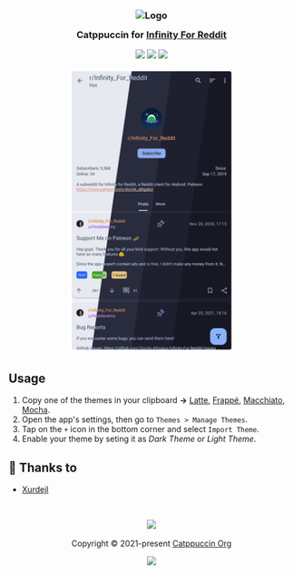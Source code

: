 <h3 align="center">
	<img src="https://raw.githubusercontent.com/catppuccin/catppuccin/main/assets/logos/exports/1544x1544_circle.png" width="100" alt="Logo"/><br/>
	<img src="https://raw.githubusercontent.com/catppuccin/catppuccin/main/assets/misc/transparent.png" height="30" width="0px"/>
	Catppuccin for <a href="https://github.com/Docile-Alligator/Infinity-For-Reddit">Infinity For Reddit</a>
	<img src="https://raw.githubusercontent.com/catppuccin/catppuccin/main/assets/misc/transparent.png" height="30" width="0px"/>
</h3>

<p align="center">
	<a href="https://github.com/Xurdejl/infinity-for-reddit/stargazers"><img src="https://img.shields.io/github/stars/Xurdejl/infinity-for-reddit?colorA=363a4f&colorB=b7bdf8&style=for-the-badge"></a>
	<a href="https://github.com/Xurdejl/infinity-for-reddit/issues"><img src="https://img.shields.io/github/issues/Xurdejl/infinity-for-reddit?colorA=363a4f&colorB=f5a97f&style=for-the-badge"></a>
	<a href="https://github.com/Xurdejl/infinity-for-reddit/graphs/contributors"><img src="https://img.shields.io/github/contributors/Xurdejl/infinity-for-reddit?colorA=363a4f&colorB=a6da95&style=for-the-badge"></a>
</p>

<p align="center">
	<img src="assets\screenshot.webp" height="500px" />
</p>

## Usage

1. Copy one of the themes in your clipboard **->** [Latte](https://raw.githubusercontent.com/Xurdejl/infinity-for-reddit/main/themes/catppuccin-latte.json), [Frappé](https://raw.githubusercontent.com/Xurdejl/infinity-for-reddit/main/themes/catppuccin-frappe.json), [Macchiato](https://raw.githubusercontent.com/Xurdejl/infinity-for-reddit/main/themes/catppuccin-macchiato.json), [Mocha](https://raw.githubusercontent.com/Xurdejl/infinity-for-reddit/main/themes/catppuccin-mocha.json).
2. Open the app's settings, then go to `Themes > Manage Themes`.
3. Tap on the `+` icon in the bottom corner and select `Import Theme`.
4. Enable your theme by seting it as *Dark Theme* or *Light Theme*.

## 💝 Thanks to

- [Xurdejl](https://github.com/Xurdejl)

&nbsp;

<p align="center">
	<img src="https://raw.githubusercontent.com/catppuccin/catppuccin/main/assets/footers/gray0_ctp_on_line.svg?sanitize=true" />
</p>

<p align="center">
	Copyright &copy; 2021-present <a href="https://github.com/catppuccin" target="_blank">Catppuccin Org</a>
</p>

<p align="center">
	<a href="https://github.com/catppuccin/catppuccin/blob/main/LICENSE"><img src="https://img.shields.io/static/v1.svg?style=for-the-badge&label=License&message=MIT&logoColor=d9e0ee&colorA=363a4f&colorB=b7bdf8"/></a>
</p>
